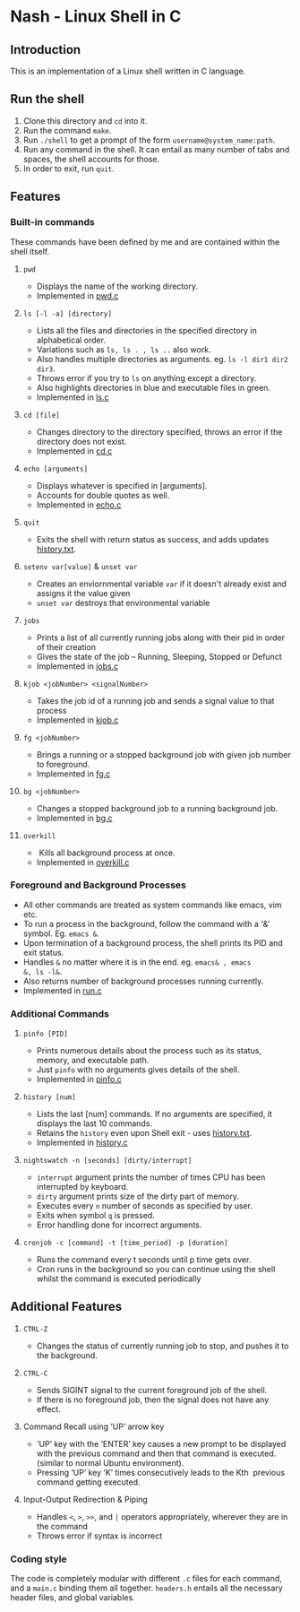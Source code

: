 # Nash - Linux Shell in C

## Introduction

This is an implementation of a Linux shell written in C language.


## Run the shell

1. Clone this directory and `cd` into it.
2. Run the command `make`.
3. Run `./shell` to get a prompt of the form `username@system_name:path`.
4. Run any command in the shell. It can entail as many number of tabs and spaces, the shell accounts for those.
5. In order to exit, run `quit`.

## Features

### Built-in commands

These commands have been defined by me and are contained within the shell itself.

1. `pwd`
    
    - Displays the name of the working directory.
    - Implemented in [pwd.c](pwd.c)

2. `ls [-l -a] [directory]`
    
    - Lists all the files and directories in the specified directory in alphabetical order.
    - Variations such as `ls, ls . , ls ..` also work.
    - Also handles multiple directories as arguments. eg. `ls -l dir1 dir2 dir3`.
    - Throws error if you try to `ls` on anything except a directory. 
    - Also highlights directories in blue and executable files in green.
    - Implemented in [ls.c](ls.c)

3. `cd [file]`
    
    - Changes directory to the directory specified, throws an error if the directory does not exist.
    - Implemented in [cd.c](cd.c)

4. `echo [arguments]`
    
    - Displays whatever is specified in [arguments]. 
    - Accounts for double quotes as well.
    - Implemented in [echo.c](echo.c)

5. `quit`

    - Exits the shell with return status as success, and adds updates [history.txt](history.text).

6. `setenv var[value]` & `unset var`

    - Creates an enviornmental variable `var` if it doesn't already exist and assigns it the value given
    - `unset var` destroys that environmental variable

7.  `jobs`

    - Prints a list of all currently running jobs along with their pid in order of their creation
    - Gives the state of the job – Running, Sleeping, Stopped or Defunct
    - Implemented in [jobs.c](jobs.c)

8. `kjob <jobNumber> <signalNumber>` 
    
    - Takes the job id of a running job and sends a signal value to that process
    - Implemented in [kjob.c](kjob.c)

9. `fg <jobNumber>`
    
    - Brings a running or a stopped background job with given job number to foreground.
    - Implemented in [fg.c](fg.c)

10. `bg <jobNumber>`

    - Changes a stopped background job to a running background job.
    - Implemented in [bg.c](bg.c)

11. `overkill`

    - ​ Kills all background process at once.
    - Implemented in [overkill.c](overkill.c)

### Foreground and Background Processes

- All other commands are treated as system commands like emacs, vim etc.
- To run a process in the background, follow the command with a '&' symbol. Eg. `emacs &`.
- Upon termination of a background process, the shell prints its PID and exit status.
- Handles `&` no matter where it is in the end. eg. `emacs& , emacs         &, ls -l&`.
- Also returns number of background processes running currently.
- Implemented in [run.c](run.c) 

### Additional Commands

1. `pinfo [PID]`

    - Prints numerous details about the process such as its status, memory, and executable path.
    - Just `pinfo` with no arguments gives details of the shell.
    - Implemented in [pinfo.c](pinfo.c)

2. `history [num]`

    - Lists the last [num] commands. If no arguments are specified, it displays the last 10 commands.
    - Retains the `history` even upon Shell exit - uses [history.txt](history.text).
    - Implemented in [history.c](history.c) 

3. `nightswatch -n [seconds] [dirty/interrupt]`

    - `interrupt` argument prints the number of times CPU has been interrupted by keyboard.
    - `dirty` argument prints size of the dirty part of memory.
    - Executes every `n` number of seconds as specified by user.
    - Exits when symbol `q` is pressed.
    - Error handling done for incorrect arguments.

5. `cronjob -c [command] -t [time_period] -p [duration]`

    - Runs the command every t seconds until p time gets over.
    - Cron runs in the background so you can continue using the shell whilst the command is executed periodically

## Additional Features

1. `​CTRL-Z`

    - Changes the status of currently running job to stop, and pushes it to the background.

2. `CTRL-C`

    - Sends SIGINT signal to the current foreground job of the shell​.
    - If there is no foreground job, then the signal does not have any effect.

3. Command Recall using ‘UP’ arrow key

    - ‘UP’ key with the ‘ENTER’ key causes a new prompt to be displayed with the previous command and then that command is
executed. (similar to normal Ubuntu environment).
    - Pressing ‘UP’ key ‘K’ times consecutively leads to the K​th ​ previous command getting executed.

4. Input-Output Redirection & Piping

    - Handles `<`, `>`, `>>`, and `|` operators appropriately, wherever they are in the command
    - Throws error if syntax is incorrect


### Coding style

The code is completely modular with different `.c` files for each command, and a `main.c` binding them all together. `headers.h` entails all the necessary header files, and global variables. 




